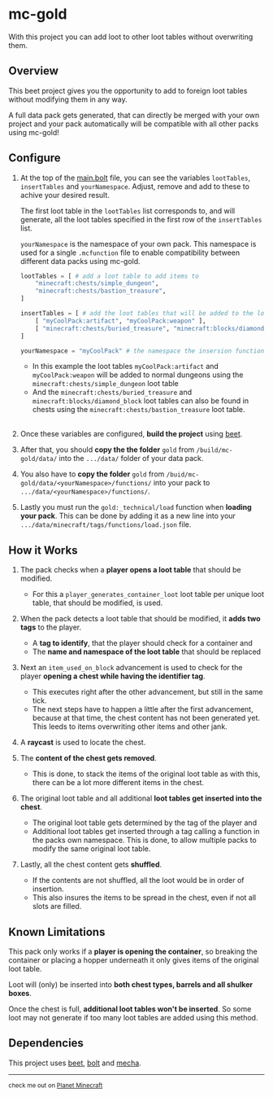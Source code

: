 # **mc-gold**
With this project you can add loot to other loot tables without overwriting them.


## **Overview**
This beet project gives you the opportunity to add to foreign loot tables without modifying them in any way.

A full data pack gets generated, that can directly be merged with your own project and your pack automatically will be compatible with all other packs using mc-gold!


## **Configure**
1. At the top of the [main.bolt](src/data/gold/modules/main.bolt) file, you can see the variables `lootTables`, `insertTables` and `yourNamespace`.
Adjust, remove and add to these to achive your desired result.

    The first loot table in the `lootTables` list corresponds to, and will generate, all the loot tables specified in the first row of the `insertTables` list.

    `yourNamespace` is the namespace of your own pack. This namespace is used for a single `.mcfunction` file to enable compatibility between different data packs using mc-gold.

    ```python
    lootTables = [ # add a loot table to add items to
        "minecraft:chests/simple_dungeon",
        "minecraft:chests/bastion_treasure",
    ]

    insertTables = [ # add the loot tables that will be added to the loot table with    the same index
        [ "myCoolPack:artifact", "myCoolPack:weapon" ],
        [ "minecraft:chests/buried_treasure", "minecraft:blocks/diamond_block" ],
    ]

    yourNamespace = "myCoolPack" # the namespace the insersion functions can be     found under for compatibilty reasons
    ```

    - In this example the loot tables `myCoolPack:artifact` and `myCoolPack:weapon` will be added to normal dungeons using the `minecraft:chests/simple_dungeon` loot table
    - And the `minecraft:chests/buried_treasure` and `minecraft:blocks/diamond_block` loot tables can also be found in chests using the `minecraft:chests/bastion_treasure` loot table.<br><br>

2. Once these variables are configured, **build the project** using [beet](https://github.com/mcbeet/beet).

3. After that, you should **copy the the folder** `gold` from `/build/mc-gold/data/` into the `.../data/` folder of your data pack.

4. You also have to **copy the folder** `gold` from `/buid/mc-gold/data/<yourNamespace>/functions/` into your pack to `.../data/<yourNamespace>/functions/`.

5. Lastly you must run the `gold:_technical/load` function when **loading your pack**.
This can be done by adding it as a new line into your `.../data/minecraft/tags/functions/load.json` file.

## **How it Works**

1. The pack checks when a **player opens a loot table** that should be modified.
    - For this a `player_generates_container_loot` loot table per unique loot table, that should be modified, is used.

2. When the pack detects a loot table that should be modified, it **adds two tags** to the player.
    - A **tag to identify**, that the player should check for a container and
    - The **name and namespace of the loot table** that should be replaced

3. Next an `item_used_on_block` advancement is used to check for the player **opening a chest while having the identifier tag**.
    - This executes right after the other advancement, but still in the same tick.
    - The next steps have to happen a little after the first advancement, because at that time, the chest content has not been generated yet.
    This leeds to items overwriting other items and other jank.

4. A **raycast** is used to locate the chest.

5. The **content of the chest gets removed**.
    - This is done, to stack the items of the original loot table as with this, there can be a lot more different items in the chest.

6. The original loot table and all additional **loot tables get inserted into the chest**.
    - The original loot table gets determined by the tag of the player and
    - Additional loot tables get inserted through a tag calling a function in the packs own namespace. This is done, to allow multiple packs to modify the same original loot table.

7. Lastly, all the chest content gets **shuffled**.
    - If the contents are not shuffled, all the loot would be in order of insertion.
    - This also insures the items to be spread in the chest, even if not all slots are filled.

## **Known Limitations**
This pack only works if a **player is opening the container**, so breaking the container or placing a hopper underneath it only gives items of the original loot table.

Loot will (only) be inserted into **both chest types, barrels and all shulker boxes**.

Once the chest is full, **additional loot tables won't be inserted**. So some loot may not generate if too many loot tables are added using this method.

## **Dependencies**
This project uses [beet](https://github.com/mcbeet/beet), [bolt](https://github.com/mcbeet/bolt) and [mecha](https://github.com/mcbeet/mecha).

---
<sub>check me out on [Planet Minecraft](https://www.planetminecraft.com/member/puckisilver/)
